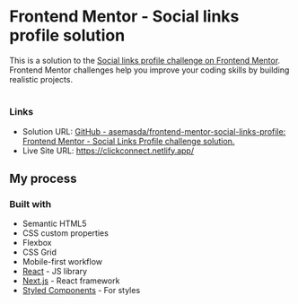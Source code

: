# Frontend Mentor - Social links profile solution

This is a solution to the [Social links profile challenge on Frontend Mentor](https://www.frontendmentor.io/challenges/social-links-profile-UG32l9m6dQ). Frontend Mentor challenges help you improve your coding skills by building realistic projects. 

# 

### Links

- Solution URL: [GitHub - asemasda/frontend-mentor-social-links-profile: Frontend Mentor - Social Links Profile challenge solution.](https://github.com/asemasda/frontend-mentor-social-links-profile)
- Live Site URL: https://clickconnect.netlify.app/

## My process

### Built with

- Semantic HTML5 
- CSS custom properties
- Flexbox
- CSS Grid
- Mobile-first workflow
- [React](https://reactjs.org/) - JS library
- [Next.js](https://nextjs.org/) - React framework
- [Styled Components](https://styled-components.com/) - For styles
